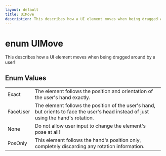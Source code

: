 ```yaml
---
layout: default
title: UIMove
description: This describes how a UI element moves when being dragged around by a user!
---
```

# enum UIMove

This describes how a UI element moves when being dragged
around by a user!




## Enum Values

|  |  |
|--|--|
|Exact|The element follows the position and orientation of the user's hand exactly.|
|FaceUser|The element follows the position of the user's hand, but orients to face the user's head instead of just using the hand's rotation.|
|None|Do not allow user input to change the element's pose at all!|
|PosOnly|This element follows the hand's position only, completely discarding any rotation information.|


